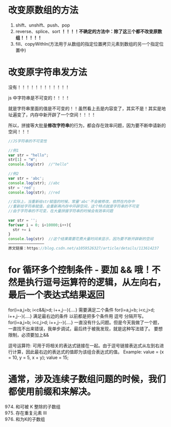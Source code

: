 # 改变原数组的方法

1. shift、unshift、push、pop
2. reverse、splice、sort **！！！！不确定的方法中：除了这三个都不改变原数组！！！！！**
3. fill、copyWithIn(方法用于从数组的指定位置拷贝元素到数组的另一个指定位置中)

# 改变原字符串发方法

没有！！！！！！！！！！！！

js 中字符串是不可变的！！！！

就是字符串里面的值是不可变的！！虽然看上去是内容变了，其实不是！其实是地址遍变了，内存中新开辟了一个空间！！！！

所以，拼接等大批量**修改字符串**的行为，都会存在效率问题，因为要不断申请新的空间！！！

```js
//JS字符串的不可变性
 
//例1
var str = "hello";
str[1] = "W";
console.log(str)  //"hello"
 
//例2
var str = 'abc';
console.log(str); //abc
str = 'red';
console.log(str); //red
 
//实际上，当重新给str赋值的时候，常量'abc'不会被修改，依然在内存中
//重新给字符串赋值，会重新再内存中开辟空间，这个特点就是字符串的不可变
//由于字符串的不可变，在大量拼接字符串的时候会有效率问题
 
var str = '';
for(var i = 0; i<10000;i++){
  str += i
}
console.log(str)  //这个结果需要花费大量时间来显示，因为要不断开辟新的空间
————————————————
原文链接：https://blog.csdn.net/a1059526327/article/details/113614237
```

# for 循环多个控制条件 - 要加 && 哦！不然是执行逗号运算符的逻辑，从左向右，最后一个表达式结果返回

for(i=a,j=b; i<c&&j>d; i++,j--){....} 需要满足二个条件
for(i=a,j=b; i<c,j>d; i++,j--){....} 满足最右边的条件
以前都是把多个条件用 逗号 分隔开写。for(i=a,j=b; i<c,j>d; i++,j--){....}
一直没有什么问题。但是今天我做了一个题，一直找不出来错误，我单步调试，最后终于被我发现，就是这种写法错了。
要想限制，必须要加上&&

逗号运算符:
可用于将相关的表达式链接在一起。由于逗号链接表达式从左到右进行计算，因此最右边的表达式的值即为该组合表达式的值。
Example: value = (x = 10, y = 5, x + y);
value = 15;

# 通常，涉及连续子数组问题的时候，我们都使用前缀和来解决。
974. 和可被 K 整除的子数组
220. 存在重复元素 III
560. 和为K的子数组
